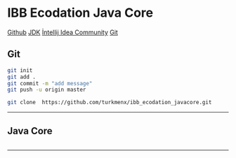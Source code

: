 # IBB Ecodation Java Core
[Github](https://github.com/turkmenx/ibb_ecodation_javacore.git (fetch))
[JDK](https://www.oracle.com/tr/java/technologies/downloads/#jdk23-windows)
[İntellij Idea Community](https://www.jetbrains.com/idea/download/?section=windows)
[Git](https://git-scm.com/downloads)



## Git
```sh
git init
git add .
git commit -m "add message"
git push -u origin master

git clone  https://github.com/turkmenx/ibb_ecodation_javacore.git
```
---
## Java Core
``` sh

```
---